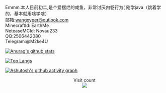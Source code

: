 Emmm.本人目前初二,是个爱摆烂的咸鱼，非常讨厌内卷行为(
刚学java（跳着学的，基本就用啥学啥）  
邮箱:wangxyper@outlook.com  
MinecraftId: EarthMe  
NeteaseMCId: Novau233  
QQ:2506442080   
Telegram:@M2ke4U

[![Anurag's github stats](https://github-readme-stats.vercel.app/api?username=wangxyper&count_private=true&show_icons=true&theme=tokyonight)](https://github.com/anuraghazra/github-readme-stats)

[![Top Langs](https://github-readme-stats.vercel.app/api/top-langs/?username=wangxyper&layout=compact&theme=tokyonight)](https://github.com/anuraghazra/github-readme-stats)

[![Ashutosh's github activity graph](https://github-readme-activity-graph.cyclic.app/graph?username=wangxyper&theme=tokyo-night)](https://github.com/ashutosh00710/github-readme-activity-graph)

<p align="center"> 
  Visit count<br>
  <img src="https://profile-counter.glitch.me/wangxyper/count.svg" />
</p>

